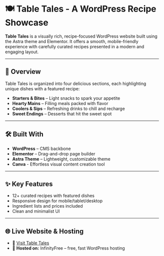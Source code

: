 # 🍽️ Table Tales - A WordPress Recipe Showcase

**Table Tales** is a visually rich, recipe-focused WordPress website built using the Astra theme and Elementor. It offers a smooth, mobile-friendly experience with carefully curated recipes presented in a modern and engaging layout.

---

## 📖 Overview

Table Tales is organized into four delicious sections, each highlighting unique dishes with a featured recipe:

- **Starters & Bites** – Light snacks to spark your appetite  
- **Hearty Mains** – Filling meals packed with flavor  
- **Coolers & Sips** – Refreshing drinks to chill and recharge  
- **Sweet Endings** – Desserts that hit the sweet spot  

---

## 🛠️ Built With

- **WordPress** – CMS backbone  
- **Elementor** – Drag-and-drop page builder  
- **Astra Theme** – Lightweight, customizable theme 
- **Canva** - Effortless visual content creation tool
---

## ✨ Key Features

- 12+ curated recipes with featured dishes  
- Responsive design for mobile/tablet/desktop  
- Ingredient lists and prices included  
- Clean and minimalist UI

---

## 🌐 Live Website & Hosting
- 🔗 [Visit Table Tales](https://tabletales.infinityfreeapp.com/)
- 🚀 **Hosted on:** InfinityFree – free, fast WordPress hosting
